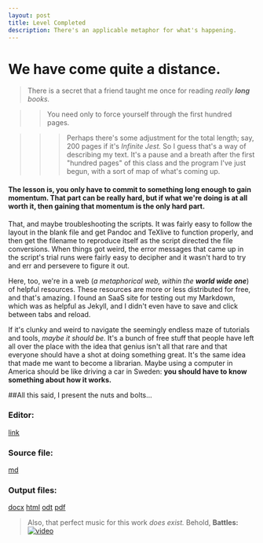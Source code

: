 ```yaml
---
layout: post
title: Level Completed
description: There's an applicable metaphor for what's happening.
---
```

# We have come quite a distance.

> There is a secret that a friend taught me once for reading *really **long** books.*

>> You need only to force yourself through the first hundred pages.

>>> Perhaps there's some adjustment for the total length; say, 200 pages if it's _Infinite Jest._ So I guess that's a way of describing my text. It's a pause and a breath after the first "hundred pages" of this class and the program I've just begun, with a sort of map of what's coming up.

#### The lesson is, you only have to commit to something long enough to gain momentum. That part can be really hard, but if what we're doing is at all worth it, then gaining that momentum is the only hard part.

That, and maybe troubleshooting the scripts. It was fairly easy to follow the layout in the blank file and get Pandoc and TeXlive to function properly, and then get the filename to reproduce itself as the script directed the file conversions. When things got weird, the error messages that came up in the script's trial runs were fairly easy to decipher and it wasn't hard to try and err and persevere to figure it out.

Here, too, we're in a web (_a metaphorical web, within the __world wide one___) of helpful resources. These resources are more or less distributed for free, and that's amazing. I found an SaaS site for testing out my Markdown, which was as helpful as Jekyll, and I didn't even have to save and click between tabs and reload.

If it's clunky and weird to navigate the seemingly endless maze of tutorials and tools, _maybe it should be._ It's a bunch of free stuff that people have left all over the place with the idea that genius isn't all that rare and that everyone should have a shot at doing something great. It's the same idea that made me want to become a librarian. Maybe using a computer in America should be like driving a car in Sweden: **you should have to know something about how it works.**

##All this said, I present the nuts and bolts...

### Editor:
[link](https://ide.c9.io/minorfires/assignment3)
### Source file:
[md](https://preview.c9users.io/minorfires/assignment3/assignment-3-minorfires/2017-project-list.md)
### Output files:
[docx](https://preview.c9users.io/minorfires/assignment3/assignment-3-minorfires/2017-project-list.docx)
[html](https://preview.c9users.io/minorfires/assignment3/assignment-3-minorfires/2017-project-list.html)
[odt](https://preview.c9users.io/minorfires/assignment3/assignment-3-minorfires/2017-project-list.odt)
[pdf](https://preview.c9users.io/minorfires/assignment3/assignment-3-minorfires/2017-project-list.pdf)

>Also, that perfect music for this work _does exist._ Behold, **Battles:**
[![video](http://img.youtube.com/vi/N-rc0j1hdkA/0.jpg)](http://www.youtube.com/watch?v=N-rc0j1hdkA)

